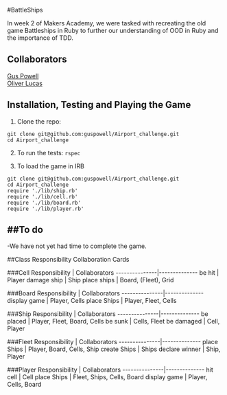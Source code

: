 #BattleShips

In week 2 of Makers Academy, we were tasked with recreating the old game Battleships in Ruby to further our understanding of OOD in Ruby and the importance of TDD.

Collaborators
------------------
[Gus Powell](https://github.com/guspowell) <br>
[Oliver Lucas](https://github.com/olucas92)

Installation, Testing and Playing the Game
------------------

1) Clone the repo:<br>
```
git clone git@github.com:guspowell/Airport_challenge.git
cd Airport_challenge
```
2) To run the tests: ```rspec```

3) To load the game in IRB
```
git clone git@github.com:guspowell/Airport_challenge.git
cd Airport_challenge
require './lib/ship.rb'
require './lib/cell.rb'
require './lib/board.rb'
require './lib/player.rb'
```

##To do
------------------
-We have not yet had time to complete the game.

##Class Responsibility Collaboration Cards

###Cell
Responsibility | Collaborators
---------------|--------------
be hit         | Player
damage ship    | Ship
place ships    | Board, (Fleet), Grid

###Board
Responsibility | Collaborators
---------------|--------------
display game   | Player, Cells
place Ships    | Player, Fleet, Cells

###Ship
Responsibility | Collaborators
---------------|--------------
be placed      | Player, Fleet, Board, Cells
be sunk        | Cells, Fleet
be damaged     | Cell, Player

###Fleet
Responsibility | Collaborators
---------------|--------------
place Ships    | Player, Board, Cells, Ship
create Ships   | Ships
declare winner | Ship, Player

###Player
Responsibility | Collaborators
---------------|--------------
hit cell       | Cell
place Ships    | Fleet, Ships, Cells, Board
display game   | Player, Cells, Board
